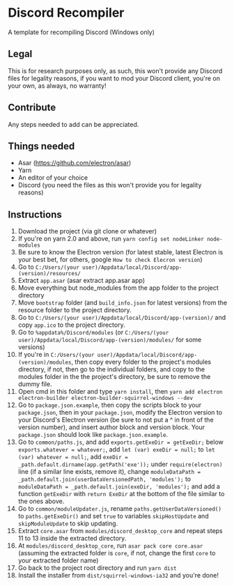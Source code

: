 # Discord Recompiler
A template for recompiling Discord (Windows only)

## Legal
This is for research purposes only, as such, this won't provide any Discord files for legality reasons, if you want to mod your Discord client, you're on your own, as always, no warranty!

## Contribute
Any steps needed to add can be appreciated.

## Things needed
- Asar (https://github.com/electron/asar)
- Yarn
- An editor of your choice
- Discord (you need the files as this won't provide you for legality reasons)

## Instructions
1. Download the project (via git clone or whatever)
2. If you're on yarn 2.0 and above, run `yarn config set nodeLinker node-modules`
3. Be sure to know the Electron version (for latest stable, latest Electron is your best bet, for others, google `How to check Elecron version`)
4. Go to `C:/Users/(your user)/Appdata/local/Discord/app-(version)/resources/`
5. Extract `app.asar` (asar extract app.asar app)
6. Move everything but node_modules from the app folder to the project directory
7. Move `bootstrap` folder (and `build_info.json` for latest versions) from the resource folder to the project directory.
8. Go to `C:/Users/(your user)/Appdata/local/Discord/app-(version)/` and copy `app.ico` to the project directory.
9. Go to `%appdata%/Discord/modules` (or `C:/Users/(your user)/Appdata/local/Discord/app-(version)/modules/` for some versions)
10. If you're in `C:/Users/(your user)/Appdata/local/Discord/app-(version)/modules`, then copy every folder to the project's modules directory, if not, then go to the individual folders, and copy to the modules folder in the the project's directory, be sure to remove the dummy file.
11. Open cmd in this folder and type `yarn install`, then `yarn add electron electron-builder electron-builder-squirrel-windows --dev`
12. Go to `package.json.example`, then copy the scripts block to your `package.json`, then in your `package.json`, modify the Electron version to your Discord's Electron version (be sure to not put a ^ in front of the version number), and insert author block and version block. Your `package.json` should look like `package.json.example`.
13. Go to `common/paths.js`, and add `exports.getExeDir = getExeDir;` below `exports.whatever = whatever;`, add `let (var) exeDir = null;` to `let (var) whatever = null;`, add `exeDir = _path.default.dirname(app.getPath('exe'));` under `require(electron)` line (if a similar line exists, remove it), change `moduleDataPath = _path.default.join(userDataVersionedPath, 'modules');` to `moduleDataPath = _path.default.join(exeDir, 'modules');` and add a function `getExeDir` with `return ExeDir` at the bottom of the file similar to the ones above.
14. Go to `common/moduleUpdater.js`, rename `paths.getUserDataVersioned()` to `paths.getExeDir()` and set `true` to variables `skipHostUpdate` and `skipModuleUpdate` to skip updating.
15. Extract `core.asar` from `modules/discord_desktop_core` and repeat steps 11 to 13 inside the extracted directory.
16. At `modules/discord_desktop_core`, run `asar pack core core.asar` (assuming the extracted folder is `core`, if not, change the first `core` to your extracted folder name)
17. Go back to the project root directory and run `yarn dist`
18. Install the installer from `dist/squirrel-windows-ia32` and you're done!